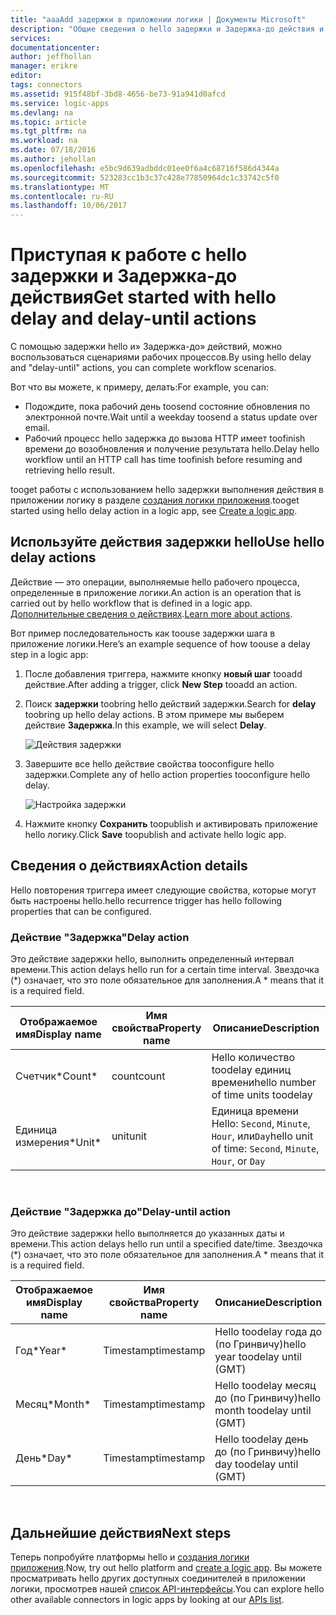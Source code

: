 ```yaml
---
title: "aaaAdd задержки в приложении логики | Документы Microsoft"
description: "Общие сведения о hello задержки и Задержка-до действия и как toouse их с приложением Azure логику."
services: 
documentationcenter: 
author: jeffhollan
manager: erikre
editor: 
tags: connectors
ms.assetid: 915f48bf-3bd8-4656-be73-91a941d0afcd
ms.service: logic-apps
ms.devlang: na
ms.topic: article
ms.tgt_pltfrm: na
ms.workload: na
ms.date: 07/18/2016
ms.author: jehollan
ms.openlocfilehash: e5bc9d639adbddc01ee0f6a4c68716f586d4344a
ms.sourcegitcommit: 523283cc1b3c37c428e77850964dc1c33742c5f0
ms.translationtype: MT
ms.contentlocale: ru-RU
ms.lasthandoff: 10/06/2017
---
```

# <a name="get-started-with-hello-delay-and-delay-until-actions"></a><span data-ttu-id="5a621-103">Приступая к работе с hello задержки и Задержка-до действия</span><span class="sxs-lookup"><span data-stu-id="5a621-103">Get started with hello delay and delay-until actions</span></span>
<span data-ttu-id="5a621-104">С помощью задержки hello и» Задержка-до» действий, можно воспользоваться сценариями рабочих процессов.</span><span class="sxs-lookup"><span data-stu-id="5a621-104">By using hello delay and "delay-until" actions, you can complete workflow scenarios.</span></span>

<span data-ttu-id="5a621-105">Вот что вы можете, к примеру, делать:</span><span class="sxs-lookup"><span data-stu-id="5a621-105">For example, you can:</span></span>

* <span data-ttu-id="5a621-106">Подождите, пока рабочий день toosend состояние обновления по электронной почте.</span><span class="sxs-lookup"><span data-stu-id="5a621-106">Wait until a weekday toosend a status update over email.</span></span>
* <span data-ttu-id="5a621-107">Рабочий процесс hello задержка до вызова HTTP имеет toofinish времени до возобновления и получение результата hello.</span><span class="sxs-lookup"><span data-stu-id="5a621-107">Delay hello workflow until an HTTP call has time toofinish before resuming and retrieving hello result.</span></span>

<span data-ttu-id="5a621-108">tooget работы с использованием hello задержки выполнения действия в приложении логику в разделе [создания логики приложения](../logic-apps/logic-apps-create-a-logic-app.md).</span><span class="sxs-lookup"><span data-stu-id="5a621-108">tooget started using hello delay action in a logic app, see [Create a logic app](../logic-apps/logic-apps-create-a-logic-app.md).</span></span>

## <a name="use-hello-delay-actions"></a><span data-ttu-id="5a621-109">Используйте действия задержки hello</span><span class="sxs-lookup"><span data-stu-id="5a621-109">Use hello delay actions</span></span>
<span data-ttu-id="5a621-110">Действие — это операции, выполняемые hello рабочего процесса, определенные в приложение логики.</span><span class="sxs-lookup"><span data-stu-id="5a621-110">An action is an operation that is carried out by hello workflow that is defined in a logic app.</span></span> <span data-ttu-id="5a621-111">[Дополнительные сведения о действиях](connectors-overview.md).</span><span class="sxs-lookup"><span data-stu-id="5a621-111">[Learn more about actions](connectors-overview.md).</span></span>

<span data-ttu-id="5a621-112">Вот пример последовательность как toouse задержки шага в приложение логики.</span><span class="sxs-lookup"><span data-stu-id="5a621-112">Here’s an example sequence of how toouse a delay step in a logic app:</span></span>

1. <span data-ttu-id="5a621-113">После добавления триггера, нажмите кнопку **новый шаг** tooadd действие.</span><span class="sxs-lookup"><span data-stu-id="5a621-113">After adding a trigger, click **New Step** tooadd an action.</span></span>
2. <span data-ttu-id="5a621-114">Поиск **задержки** toobring hello действий задержки.</span><span class="sxs-lookup"><span data-stu-id="5a621-114">Search for **delay** toobring up hello delay actions.</span></span> <span data-ttu-id="5a621-115">В этом примере мы выберем действие **Задержка**.</span><span class="sxs-lookup"><span data-stu-id="5a621-115">In this example, we will select **Delay**.</span></span>
   
    ![Действия задержки](./media/connectors-native-delay/using-action-1.png)
3. <span data-ttu-id="5a621-117">Завершите все hello действие свойства tooconfigure hello задержки.</span><span class="sxs-lookup"><span data-stu-id="5a621-117">Complete any of hello action properties tooconfigure hello delay.</span></span>
   
    ![Настройка задержки](./media/connectors-native-delay/using-action-2.png)
4. <span data-ttu-id="5a621-119">Нажмите кнопку **Сохранить** toopublish и активировать приложение hello логику.</span><span class="sxs-lookup"><span data-stu-id="5a621-119">Click **Save** toopublish and activate hello logic app.</span></span>

## <a name="action-details"></a><span data-ttu-id="5a621-120">Сведения о действиях</span><span class="sxs-lookup"><span data-stu-id="5a621-120">Action details</span></span>
<span data-ttu-id="5a621-121">Hello повторения триггера имеет следующие свойства, которые могут быть настроены hello.</span><span class="sxs-lookup"><span data-stu-id="5a621-121">hello recurrence trigger has hello following properties that can be configured.</span></span>

### <a name="delay-action"></a><span data-ttu-id="5a621-122">Действие "Задержка"</span><span class="sxs-lookup"><span data-stu-id="5a621-122">Delay action</span></span>
<span data-ttu-id="5a621-123">Это действие задержки hello, выполнить определенный интервал времени.</span><span class="sxs-lookup"><span data-stu-id="5a621-123">This action delays hello run for a certain time interval.</span></span>
<span data-ttu-id="5a621-124">Звездочка (*) означает, что это поле обязательное для заполнения.</span><span class="sxs-lookup"><span data-stu-id="5a621-124">A * means that it is a required field.</span></span>

| <span data-ttu-id="5a621-125">Отображаемое имя</span><span class="sxs-lookup"><span data-stu-id="5a621-125">Display name</span></span> | <span data-ttu-id="5a621-126">Имя свойства</span><span class="sxs-lookup"><span data-stu-id="5a621-126">Property name</span></span> | <span data-ttu-id="5a621-127">Описание</span><span class="sxs-lookup"><span data-stu-id="5a621-127">Description</span></span> |
| --- | --- | --- |
| <span data-ttu-id="5a621-128">Счетчик*</span><span class="sxs-lookup"><span data-stu-id="5a621-128">Count*</span></span> |<span data-ttu-id="5a621-129">count</span><span class="sxs-lookup"><span data-stu-id="5a621-129">count</span></span> |<span data-ttu-id="5a621-130">Hello количество toodelay единиц времени</span><span class="sxs-lookup"><span data-stu-id="5a621-130">hello number of time units toodelay</span></span> |
| <span data-ttu-id="5a621-131">Единица измерения*</span><span class="sxs-lookup"><span data-stu-id="5a621-131">Unit*</span></span> |<span data-ttu-id="5a621-132">unit</span><span class="sxs-lookup"><span data-stu-id="5a621-132">unit</span></span> |<span data-ttu-id="5a621-133">Единица времени Hello: `Second`, `Minute`, `Hour`, или`Day`</span><span class="sxs-lookup"><span data-stu-id="5a621-133">hello unit of time: `Second`, `Minute`, `Hour`, or `Day`</span></span> |

<br>

### <a name="delay-until-action"></a><span data-ttu-id="5a621-134">Действие "Задержка до"</span><span class="sxs-lookup"><span data-stu-id="5a621-134">Delay-until action</span></span>
<span data-ttu-id="5a621-135">Это действие задержки hello выполняется до указанных даты и времени.</span><span class="sxs-lookup"><span data-stu-id="5a621-135">This action delays hello run until a specified date/time.</span></span>
<span data-ttu-id="5a621-136">Звездочка (*) означает, что это поле обязательное для заполнения.</span><span class="sxs-lookup"><span data-stu-id="5a621-136">A * means that it is a required field.</span></span>

| <span data-ttu-id="5a621-137">Отображаемое имя</span><span class="sxs-lookup"><span data-stu-id="5a621-137">Display name</span></span> | <span data-ttu-id="5a621-138">Имя свойства</span><span class="sxs-lookup"><span data-stu-id="5a621-138">Property name</span></span> | <span data-ttu-id="5a621-139">Описание</span><span class="sxs-lookup"><span data-stu-id="5a621-139">Description</span></span> |
| --- | --- | --- |
| <span data-ttu-id="5a621-140">Год*</span><span class="sxs-lookup"><span data-stu-id="5a621-140">Year*</span></span> |<span data-ttu-id="5a621-141">Timestamp</span><span class="sxs-lookup"><span data-stu-id="5a621-141">timestamp</span></span> |<span data-ttu-id="5a621-142">Hello toodelay года до (по Гринвичу)</span><span class="sxs-lookup"><span data-stu-id="5a621-142">hello year toodelay until (GMT)</span></span> |
| <span data-ttu-id="5a621-143">Месяц*</span><span class="sxs-lookup"><span data-stu-id="5a621-143">Month*</span></span> |<span data-ttu-id="5a621-144">Timestamp</span><span class="sxs-lookup"><span data-stu-id="5a621-144">timestamp</span></span> |<span data-ttu-id="5a621-145">Hello toodelay месяц до (по Гринвичу)</span><span class="sxs-lookup"><span data-stu-id="5a621-145">hello month toodelay until (GMT)</span></span> |
| <span data-ttu-id="5a621-146">День*</span><span class="sxs-lookup"><span data-stu-id="5a621-146">Day*</span></span> |<span data-ttu-id="5a621-147">Timestamp</span><span class="sxs-lookup"><span data-stu-id="5a621-147">timestamp</span></span> |<span data-ttu-id="5a621-148">Hello toodelay день до (по Гринвичу)</span><span class="sxs-lookup"><span data-stu-id="5a621-148">hello day toodelay until (GMT)</span></span> |

<br>

## <a name="next-steps"></a><span data-ttu-id="5a621-149">Дальнейшие действия</span><span class="sxs-lookup"><span data-stu-id="5a621-149">Next steps</span></span>
<span data-ttu-id="5a621-150">Теперь попробуйте платформы hello и [создания логики приложения](../logic-apps/logic-apps-create-a-logic-app.md).</span><span class="sxs-lookup"><span data-stu-id="5a621-150">Now, try out hello platform and [create a logic app](../logic-apps/logic-apps-create-a-logic-app.md).</span></span> <span data-ttu-id="5a621-151">Вы можете просматривать hello других доступных соединителей в приложении логики, просмотрев нашей [список API-интерфейсы](apis-list.md).</span><span class="sxs-lookup"><span data-stu-id="5a621-151">You can explore hello other available connectors in logic apps by looking at our [APIs list](apis-list.md).</span></span>

